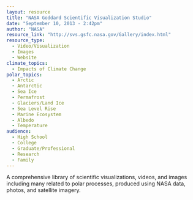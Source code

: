 ```yaml
---
layout: resource
title: "NASA Goddard Scientific Visualization Studio"
date: "September 10, 2013 - 2:42pm"
author: "NASA"
resource_link: "http://svs.gsfc.nasa.gov/Gallery/index.html"
resource_type:
  - Video/Visualization
  - Images
  - Website
climate_topics:
  - Impacts of Climate Change
polar_topics:
  - Arctic
  - Antarctic
  - Sea Ice
  - Permafrost
  - Glaciers/Land Ice
  - Sea Level Rise
  - Marine Ecosystem
  - Albedo
  - Temperature
audience:
  - High School
  - College
  - Graduate/Professional
  - Research
  - Family
---
```


A comprehensive library of scientific visualizations, videos, and images including many related to polar processes, produced using NASA data, photos, and satellite imagery.